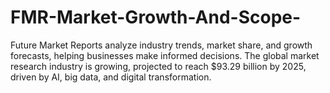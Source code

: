 # FMR-Market-Growth-And-Scope-
Future Market Reports analyze industry trends, market share, and growth forecasts, helping businesses make informed decisions. The global market research industry is growing, projected to reach $93.29 billion by 2025, driven by AI, big data, and digital transformation. 
